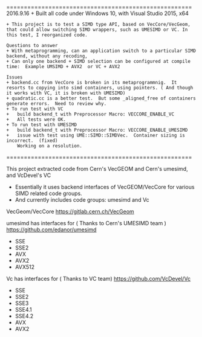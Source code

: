 =====================================================
2016.9.16 
	+ Built all code under Windows 10, with Visual Studio 2015, x64
	
	+ This project is to test a SIMD type API, based on VecCore/VecGeom, that could allow switching SIMD wrappers, such as UMESIMD or VC. In this test, I reorganized code.
	
	Questions to answer
	+ With metaprogramming, can an application switch to a particular SIMD backend, without any recoding, 
	+ Can only one backend + SIMD selection can be configured at compile time:  Example UMSIMD + AVX2  or VC + AVX2

	Issues
	+ backend.cc from VecCore is broken in its metaprogrammnig.  It resorts to copying into simd containers, using pointers. ( And though it works with VC, it is broken with UMESIMD)
	+ quadratic.cc is a better test.  But some _aligned_free of containers generate errors.  Need to review why.
	+ To run test with VC
	+ 	build backend_t with Preprocessor Macro: VECCORE_ENABLE_VC
	+ 	All tests were OK.
	+ To run test with UMESIMD
	+ 	build backend_t with Preprocessor Macro: VECCORE_ENABLE_UMESIMD
	+ 	issue with test using UME::SIMD::SIMDVec.  Container sizing is incorrect.  (fixed)	
		Working on a resolution.
	
=====================================================
	
This project extracted code from Cern's VecGEOM and Cern's umesimd, and VcDevel's VC

- Essentially it uses backend interfaces of VecGEOM/VecCore for various SIMD related code groups.
- And currently includes code groups:  umesimd and Vc

VecGeom/VecCore
https://gitlab.cern.ch/VecGeom

umesimd has interfaces for	( Thanks to Cern's UMESIMD team )
https://github.com/edanor/umesimd
- SSE
- SSE2
- AVX
- AVX2
- AVX512

Vc has interfaces for ( Thanks to VC team)
https://github.com/VcDevel/Vc
- SSE
- SSE2
- SSE3
- SSE4.1
- SSE4.2
- AVX
- AVX2
